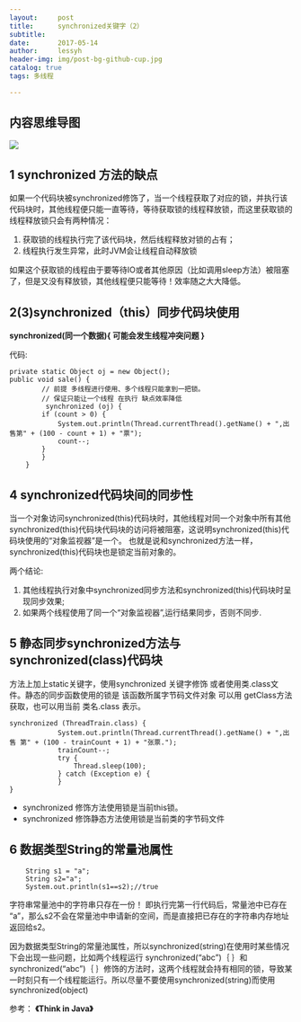 ```yaml
---
layout:     post
title:      synchronized关键字（2）
subtitle:   
date:       2017-05-14
author:     lessyh
header-img: img/post-bg-github-cup.jpg
catalog: true
tags: 多线程

---
```

## 内容思维导图
![](https://ws1.sinaimg.cn/large/006rNwoDgy1fpmwg8mb6qj31480c7wf0.jpg)

## 1 synchronized 方法的缺点
如果一个代码块被synchronized修饰了，当一个线程获取了对应的锁，并执行该代码块时，其他线程便只能一直等待，等待获取锁的线程释放锁，而这里获取锁的线程释放锁只会有两种情况：

 1. 获取锁的线程执行完了该代码块，然后线程释放对锁的占有；
 2. 线程执行发生异常，此时JVM会让线程自动释放锁

如果这个获取锁的线程由于要等待IO或者其他原因（比如调用sleep方法）被阻塞了，但是又没有释放锁，其他线程便只能等待！效率随之大大降低。

##  2(3)synchronized（this）同步代码块使用

**synchronized(同一个数据){
 可能会发生线程冲突问题
}**

代码:
```
private static Object oj = new Object();   	
public void sale() {
		// 前提 多线程进行使用、多个线程只能拿到一把锁。
		// 保证只能让一个线程 在执行 缺点效率降低
		 synchronized (oj) {
		if (count > 0) {
			System.out.println(Thread.currentThread().getName() + ",出售第" + (100 - count + 1) + "票");
			count--;
		}
		}
	}
```

## 4 synchronized代码块间的同步性
当一个对象访问synchronized(this)代码块时，其他线程对同一个对象中所有其他synchronized(this)代码块代码块的访问将被阻塞，这说明synchronized(this)代码块使用的“对象监视器”是一个。 
也就是说和synchronized方法一样，synchronized(this)代码块也是锁定当前对象的。

两个结论:

 1. 其他线程执行对象中synchronized同步方法和synchronized(this)代码块时呈现同步效果;
 2. 如果两个线程使用了同一个“对象监视器”,运行结果同步，否则不同步.

## 5 静态同步synchronized方法与synchronized(class)代码块

方法上加上static关键字，使用synchronized 关键字修饰 或者使用类.class文件。静态的同步函数使用的锁是  该函数所属字节码文件对象 可以用 getClass方法获取，也可以用当前  类名.class 表示。

```
synchronized (ThreadTrain.class) {
			System.out.println(Thread.currentThread().getName() + ",出售 第" + (100 - trainCount + 1) + "张票.");
			trainCount--;
			try {
				Thread.sleep(100);
			} catch (Exception e) {
			}
}
```
* synchronized 修饰方法使用锁是当前this锁。
* synchronized 修饰静态方法使用锁是当前类的字节码文件

## 6 数据类型String的常量池属性

```
    String s1 = "a";
    String s2="a";
    System.out.println(s1==s2);//true
```
 
字符串常量池中的字符串只存在一份！ 即执行完第一行代码后，常量池中已存在 “a”，那么s2不会在常量池中申请新的空间，而是直接把已存在的字符串内存地址返回给s2。

因为数据类型String的常量池属性，所以synchronized(string)在使用时某些情况下会出现一些问题，比如两个线程运行 
synchronized(“abc”)｛ 
｝和 
synchronized(“abc”)｛ 
｝修饰的方法时，这两个线程就会持有相同的锁，导致某一时刻只有一个线程能运行。所以尽量不要使用synchronized(string)而使用synchronized(object)
 
 
参考： 
**《Think in Java》**











 

